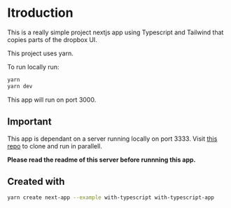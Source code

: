 # Itroduction

This is a really simple project nextjs app using Typescript and Tailwind that copies parts of the dropbox UI.

This project uses yarn.

To run locally run:

```bash
yarn
yarn dev
```

This app will run on port 3000.

## Important

This app is dependant on a server running locally on port 3333. Visit [this repo](https://github.com/EJP1/bookis-api) to clone and run in parallell. 

__Please read the readme of this server before runnning this app.__

## Created with

```bash
yarn create next-app --example with-typescript with-typescript-app
```
